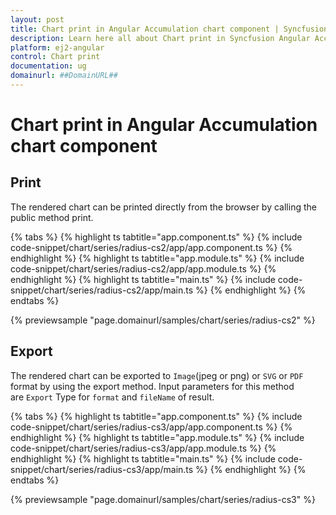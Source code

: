 ```yaml
---
layout: post
title: Chart print in Angular Accumulation chart component | Syncfusion
description: Learn here all about Chart print in Syncfusion Angular Accumulation chart component of Syncfusion Essential JS 2 and more.
platform: ej2-angular
control: Chart print 
documentation: ug
domainurl: ##DomainURL##
---
```


# Chart print in Angular Accumulation chart component

## Print

The rendered chart can be printed directly from the browser by calling the public method print.

{% tabs %}
{% highlight ts tabtitle="app.component.ts" %}
{% include code-snippet/chart/series/radius-cs2/app/app.component.ts %}
{% endhighlight %}
{% highlight ts tabtitle="app.module.ts" %}
{% include code-snippet/chart/series/radius-cs2/app/app.module.ts %}
{% endhighlight %}
{% highlight ts tabtitle="main.ts" %}
{% include code-snippet/chart/series/radius-cs2/app/main.ts %}
{% endhighlight %}
{% endtabs %}
  
{% previewsample "page.domainurl/samples/chart/series/radius-cs2" %}

## Export

The rendered chart can be exported to `Image`(jpeg or png) or `SVG` or `PDF` format by using the export method.
Input parameters for this method are `Export` Type for `format` and `fileName` of result.

{% tabs %}
{% highlight ts tabtitle="app.component.ts" %}
{% include code-snippet/chart/series/radius-cs3/app/app.component.ts %}
{% endhighlight %}
{% highlight ts tabtitle="app.module.ts" %}
{% include code-snippet/chart/series/radius-cs3/app/app.module.ts %}
{% endhighlight %}
{% highlight ts tabtitle="main.ts" %}
{% include code-snippet/chart/series/radius-cs3/app/main.ts %}
{% endhighlight %}
{% endtabs %}
  
{% previewsample "page.domainurl/samples/chart/series/radius-cs3" %}